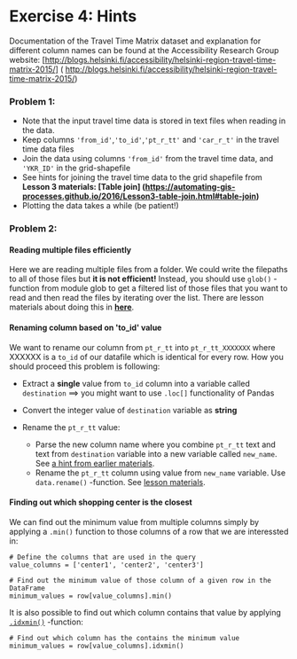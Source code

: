 # Exercise 4: Hints

Documentation of the Travel Time Matrix dataset and explanation for different column names can be found at the Accessibility Research Group website: [http://blogs.helsinki.fi/accessibility/helsinki-region-travel-time-matrix-2015/] (
http://blogs.helsinki.fi/accessibility/helsinki-region-travel-time-matrix-2015/)

### Problem 1:
- Note that the input travel time data is stored in text files when reading in the data.
- Keep columns `'from_id'`,`'to_id'`,`'pt_r_tt'` and `'car_r_t'` in the travel time data files
- Join the data using columns `'from_id'` from the travel time data, and `'YKR_ID'` in the grid-shapefile
- See hints for joining the travel time data to the grid shapefile from **Lesson 3 materials: [Table join] (https://automating-gis-processes.github.io/2016/Lesson3-table-join.html#table-join)**
- Plotting the data takes a while (be patient!)

### Problem 2:

#### Reading multiple files efficiently

Here we are reading multiple files from a folder. We could write the filepaths to all of those files but **it is not efficient!** 
Instead, you should use `glob()` -function from module glob to get a filtered list of those files that you want to read and then read the files by iterating over the list. There are lesson materials about doing this in [**here**](https://github.com/Python-for-geo-people/Lesson-5-Reading-Writing/blob/master/Lesson/reading-multiple-files.md#list-files).

#### Renaming column based on 'to_id' value

We want to rename our column from `pt_r_tt` into `pt_r_tt_XXXXXXX` where XXXXXX is a `to_id` of our datafile which is identical for every row. How you should proceed this problem is following:

 - Extract a **single** value from `to_id` column into a variable called `destination` ==> you might want to use `.loc[]` functionality of Pandas
 - Convert the integer value of `destination` variable as **string**
 - Rename the `pt_r_tt` value:
   
    - Parse the new column name where you combine `pt_r_tt` text and text from `destination` variable into a new variable called `new_name`. See [a hint from earlier materials](https://github.com/Python-for-geo-people/Exercise-3#general-tips).
    - Rename the `pt_r_tt` column using value from `new_name` variable. Use `data.rename()` -function. See [lesson materials](https://automating-gis-processes.github.io/2016/Lesson3-spatial-join.html?highlight=rename#download-and-clean-the-data). 

#### Finding out which shopping center is the closest

We can find out the minimum value from multiple columns simply by applying a `.min()` function to those columns of a row that we are interessted in:

```
# Define the columns that are used in the query
value_columns = ['center1', 'center2', 'center3']

# Find out the minimum value of those column of a given row in the DataFrame
minimum_values = row[value_columns].min()
```

It is also possible to find out which column contains that value by applying [`.idxmin()`](http://pandas.pydata.org/pandas-docs/version/0.18.1/generated/pandas.DataFrame.idxmin.html) -function:

```
# Find out which column has the contains the minimum value
minimum_values = row[value_columns].idxmin()
```

